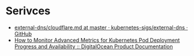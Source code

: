 # Serivces

- [external-dns/cloudflare.md at master · kubernetes-sigs/external-dns · GitHub](https://github.com/kubernetes-sigs/external-dns/blob/master/docs/tutorials/cloudflare.md)
- [How to Monitor Advanced Metrics for Kubernetes Pod Deployment Progress and Availability :: DigitalOcean Product Documentation](https://www.digitalocean.com/docs/kubernetes/how-to/monitor-advanced/)
